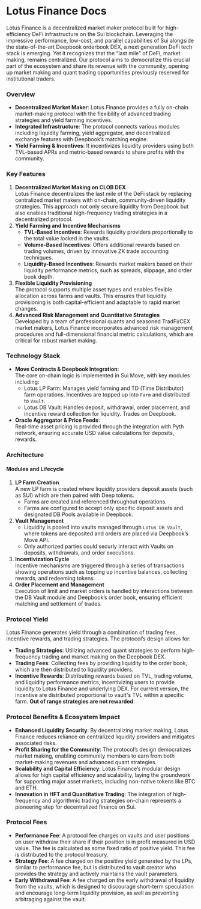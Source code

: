 # Lotus Finance Docs

Lotus Finance is a decentralized market maker protocol built for high-efficiency DeFi infrastructure on the Sui blockchain. Leveraging the impressive performance, low-cost, and parallel capabilities of Sui alongside the state-of-the-art Deepbook orderbook DEX, a next generation DeFi tech stack is emerging. Yet it recognizes that the “last mile” of DeFi, market making, remains centralized. Our protocol aims to democratize this crucial part of the ecosystem and share its revenue with the community, opening up market making and quant trading opportunities previously reserved for institutional traders.

### Overview

* **Decentralized Market Maker**: Lotus Finance provides a fully on-chain market-making protocol with the flexibility of advanced trading strategies and yield farming incentives.
* **Integrated Infrastructure**: The protocol connects various modules including liquidity farming, yield aggregator, and decentralized exchange features with Deepbook’s matching engine.
* **Yield Farming & Incentives**: It incentivizes liquidity providers using both TVL-based APRs and metric-based rewards to share profits with the community.

### Key Features

1. **Decentralized Market Making on CLOB DEX**\
   Lotus Finance decentralizes the last mile of the DeFi stack by replacing centralized market makers with on-chain, community-driven liquidity strategies. This approach not only secure liquidity from Deepbook but also enables traditional high-frequency trading strategies in a decentralized protocol.
2. **Yield Farming and Incentive Mechanisms**
   * **TVL-Based Incentives**: Rewards liquidity providers proportionally to the total value locked in the vaults.
   * **Volume-Based Incentives**: Offers additional rewards based on trading volumes, driven by innovative ZK trade accounting techniques.
   * **Liquidity-Based Incentives**: Rewards market makers based on their liquidity performance metrics, such as spreads, slippage, and order book depth.
3. **Flexible Liquidity Provisioning**\
   The protocol supports multiple asset types and enables flexible allocation across farms and vaults. This ensures that liquidity provisioning is both capital-efficient and adaptable to rapid market changes.
4. **Advanced Risk Management and Quantitative Strategies**\
   Developed by a team of professional quants and seasoned TradFi/CEX market makers, Lotus Finance incorporates advanced risk management procedures and full-dimensional financial metric calculations, which are critical for robust market making.

### Technology Stack

* **Move Contracts & Deepbook Integration**:\
  The core on-chain logic is implemented in Sui Move, with key modules including:
  * Lotus LP Farm: Manages yield farming and TD (Time Distributor) farm operations. Incentives are topped up into `Farm` and distributed to `Vault`.
  * Lotus DB Vault: Handles deposit, withdrawal, order placement, and incentive reward collection for liquidity. Trades on Deepbook.
* **Oracle Aggregator & Price Feeds**:\
  Real-time asset pricing is provided through the integration with Pyth network, ensuring accurate USD value calculations for deposits, rewards.

### Architecture

#### Modules and Lifecycle

1. **LP Farm Creation**\
   A new LP farm is created where liquidity providers deposit assets (such as SUI) which are then paired with Deep tokens.
   * Farms are created and referenced throughout operations.
   * Farms are configured to accept only specific deposit assets and designated DB Pools available in Deepbook.
2. **Vault Management**
   * Liquidity is pooled into vaults managed through `Lotus DB Vault`, where tokens are deposited and orders are placed via Deepbook’s Move API.
   * Only authorized parties could securly interact with Vaults on deposits, withdrawals, and order executions.
3. **Incentivization Cycle**\
   Incentive mechanisms are triggered through a series of transactions showing operations such as topping up incentive balances, collecting rewards, and redeeming tokens.
4. **Order Placement and Management**\
   Execution of limit and market orders is handled by interactions between the DB Vault module and Deepbook’s order book, ensuring efficient matching and settlement of trades.

### Protocol Yield
Lotus Finance generates yield through a combination of trading fees, incentive rewards, and trading strategies. The protocol’s design allows for:
* **Trading Strategies**: Utilizing advanced quant strategies to perform high-frequency trading and market making on the Deepbook DEX.
* **Trading Fees**: Collecting fees by providing liquidity to the order book, which are then distributed to liquidity providers.
* **Incentive Rewards**: Distributing rewards based on TVL, trading volume, and liquidity performance metrics, incentivizing users to provide liquidity to Lotus Finance and underlying DEX. For current version, the incentive are distributed proportional to vault's TVL within a specific farm. **Out of range strategies are not rewarded**.

### Protocol Benefits & Ecosystem Impact

* **Enhanced Liquidity Security**: By decentralizing market making, Lotus Finance reduces reliance on centralized liquidity providers and mitigates associated risks.
* **Profit Sharing for the Community**: The protocol’s design democratizes market making, enabling community members to earn from both market-making revenues and advanced quant strategies.
* **Scalability and Capital Efficiency**: Lotus Finance’s modular design allows for high capital efficiency and scalability, laying the groundwork for supporting major asset markets, including non-native tokens like BTC and ETH.
* **Innovation in HFT and Quantitative Trading**: The integration of high-frequency and algorithmic trading strategies on-chain represents a pioneering step for decentralized finance on Sui.

### Protocol Fees
* **Performance Fee**: A protocol fee charges on vaults and user positions on user withdraw their share if their position is in profit measured in USD value. The fee is calculated as some fixed ratio of positive yield. This fee is distributed to the protocol treasury.
* **Strategy Fee**: A fee charged on the positive yield generated by the LPs, similar to performance fee, but is distributed to vault creator who provides the strategy and actively maintains the vault parameters.
* **Early Withdrawal Fee**: A fee charged on the early withdrawal of liquidity from the vaults, which is designed to discourage short-term speculation and encourage long-term liquidity provision, as well as preventing arbitraging against the vault.